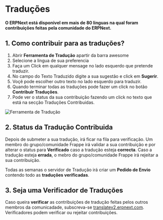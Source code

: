 <!-- add-breadcrumbs -->
# Traduções

**O ERPNext está disponivel em mais de 80 linguas na qual foram contribuições feitas pela comunidade do ERPNext.**

## 1. Como contribuir para as traduções?

1. Abrir **Ferramenta de Tradução** apartir da barra awesome
1. Selecione a lingua de sua preferencia
1. Faça um Click em qualquer mensage no lado esquerdo que pretende traduzir.
1. No campo do Texto Traduzido digite a sua sugestão e click em  **Sugerir**.
1. Voçê pode escolher outro texto no lado esquerdo para traduzir.
1. Quando terminar todas as traduções pode fazer um click no botão **Contribuir Traduções**.
1. Pode ver o status da sua contribuição fazendo um click no texto que está na secção Traduções Contribuidas.

![Ferramenta de Tradução](/docs/assets/img/translations/translation_tool.gif)

## 2. Status da Tradução Contribuida

Depois de submeter a sua tradução, irá ficar na fila para verificação. Um membro do grupo/comunidade Frappe irá validar a sua contribuição e por alterar o status para **Verificado** caso a tradução esteja **correcta**. Caso a tradução esteja **errada**, o mebro do grupo/comunidade Frappe irá rejeitar a sua contribuição.

Todas as semanas o servidor de Tradução irá criar um **Pedido de Envio** contendo todo as **traduções verificadas**.

## 3. Seja uma Verificador de Traduções

Caso queira **verificar** as contribuições de tradução feitas pelos outros membros da comunicadade, subscreva-se [translatev2.erpnext.com](https://translatev2.erpnext.com). Verificadores podem verificar ou rejeitar contribuições.
